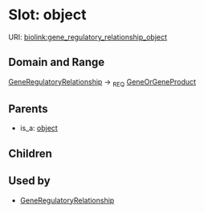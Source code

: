 
# Slot: object




URI: [biolink:gene_regulatory_relationship_object](https://w3id.org/biolink/vocab/gene_regulatory_relationship_object)

## Domain and Range

[GeneRegulatoryRelationship](GeneRegulatoryRelationship.md) ->  <sub>REQ</sub> [GeneOrGeneProduct](GeneOrGeneProduct.md)

## Parents

 *  is_a: [object](object.md)

## Children


## Used by

 * [GeneRegulatoryRelationship](GeneRegulatoryRelationship.md)
